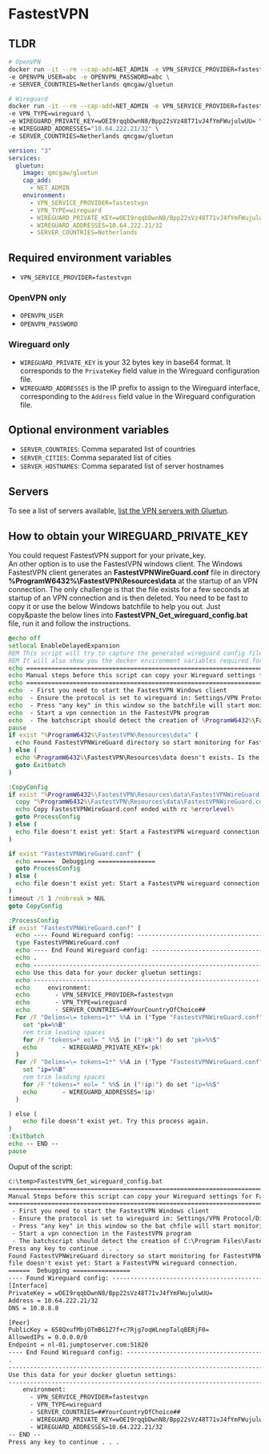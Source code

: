 # FastestVPN

## TLDR

```sh
# OpenVPN
docker run -it --rm --cap-add=NET_ADMIN -e VPN_SERVICE_PROVIDER=fastestvpn \
-e OPENVPN_USER=abc -e OPENVPN_PASSWORD=abc \
-e SERVER_COUNTRIES=Netherlands qmcgaw/gluetun
```

```sh
# Wireguard
docker run -it --rm --cap-add=NET_ADMIN -e VPN_SERVICE_PROVIDER=fastestvpn \
-e VPN_TYPE=wireguard \
-e WIREGUARD_PRIVATE_KEY=wOEI9rqqbDwnN8/Bpp22sVz48T71vJ4fYmFWujulwUU= \
-e WIREGUARD_ADDRESSES="10.64.222.21/32" \
-e SERVER_COUNTRIES=Netherlands qmcgaw/gluetun
```

```yml
version: "3"
services:
  gluetun:
    image: qmcgaw/gluetun
    cap_add:
      - NET_ADMIN
    environment:
      - VPN_SERVICE_PROVIDER=fastestvpn
      - VPN_TYPE=wireguard
      - WIREGUARD_PRIVATE_KEY=wOEI9rqqbDwnN8/Bpp22sVz48T71vJ4fYmFWujulwUU=
      - WIREGUARD_ADDRESSES=10.64.222.21/32
      - SERVER_COUNTRIES=Netherlands
```

## Required environment variables

- `VPN_SERVICE_PROVIDER=fastestvpn`

### OpenVPN only

- `OPENVPN_USER`
- `OPENVPN_PASSWORD`

### Wireguard only

- `WIREGUARD_PRIVATE_KEY` is your 32 bytes key in base64 format. It corresponds to the `PrivateKey` field value in the Wireguard configuration file.
- `WIREGUARD_ADDRESSES` is the IP prefix to assign to the Wireguard interface, corresponding to the `Address` field value in the Wireguard configuration file.

## Optional environment variables

- `SERVER_COUNTRIES`: Comma separated list of countries
- `SERVER_CITIES`: Comma separated list of cities
- `SERVER_HOSTNAMES`: Comma separated list of server hostnames

## Servers

To see a list of servers available, [list the VPN servers with Gluetun](../servers.md#list-of-vpn-servers).

## How to obtain your WIREGUARD_PRIVATE_KEY

You could request FastestVPN support for your private_key.  
An other option is to use the FastestVPN windows client.
The Windows FastestVPN client generates an **FastestVPNWireGuard.conf** file in directory **%ProgramW6432%\FastestVPN\Resources\data** at the startup of an VPN connection.
The only challenge is that the file exists for a few seconds at startup of an VPN connection and is then  deleted. You need to be fast to copy it or use the below Windows batchfile to help you out.
Just copy&paste the below lines into **FastestVPN_Get_wireguard_config.bat** file, run it and follow the instructions.

```cmd
@echo off
setlocal EnableDelayedExpansion
REM This script will try to capture the generated wireguard config file and copy it before it gets deleted again by the window FastestVPN program.
REM It will also show you the docker environment variables required for gluetun.
echo =========================================================================================
echo Manual steps before this script can copy your Wireguard settings for FastestVPN:
echo =========================================================================================
echo  - First you need to start the FastestVPN Windows client
echo  - Ensure the protocol is set to wireguard in: Settings/VPN Protocol/Disable Auto and Select Wireguard
echo  - Press "any key" in this window so the batchfile will start monitoring for: %ProgramW6432%\FastestVPN\Resources\data\FastestVPNWireGuard.conf
echo  - Start a vpn connection in the FastestVPN program
echo  - The batchscript should detect the creation of %ProgramW6432%\FastestVPN\Resources\data\FastestVPNWireGuard.conf and copy it to this script directory
pause
if exist "%ProgramW6432%\FastestVPN\Resources\data" (
  echo Found FastestVPNWireGuard directory so start monitoring for FastestVPNWireGuard.conf .
) else (
  echo %ProgramW6432%\FastestVPN\Resources\data doesn't exists. Is the FasttestVPN Windows client installed?.
  goto Exitbatch
)

:CopyConfig
if exist "%ProgramW6432%\FastestVPN\Resources\data\FastestVPNWireGuard.conf" (
  copy "%ProgramW6432%\FastestVPN\Resources\data\FastestVPNWireGuard.conf" FastestVPNWireGuard.conf
  echo Copy FastestVPNWireGuard.conf ended with rc %errorlevel%
  goto ProcessConfig
) else (
  echo file doesn't exist yet: Start a FastestVPN wireguard connection.
)

if exist "FastestVPNWireGuard.conf" (
  echo ======  Debugging ================
  goto ProcessConfig
) else (
  echo file doesn't exist yet: Start a FastestVPN wireguard connection.
)
timeout /t 1 /nobreak > NUL
goto CopyConfig

:ProcessConfig
if exist "FastestVPNWireGuard.conf" (
  echo ---- Found Wireguard config: ------------------------------------------------------------
  type FastestVPNWireGuard.conf
  echo ---- End Found Wireguard config: --------------------------------------------------------
  echo .
  echo -----------------------------------------------------------------------------------------
  echo Use this data for your docker gluetun settings:
  echo -----------------------------------------------------------------------------------------
  echo     environment:
  echo       - VPN_SERVICE_PROVIDER=fastestvpn
  echo       - VPN_TYPE=wireguard
  echo       - SERVER_COUNTRIES=##YourCountryOfChoice##
  For /F "Delims=\= tokens=1*" %%A in ('Type "FastestVPNWireGuard.conf"^|FIND /I "PrivateKey = "') Do (
    set "pk=%%B"
    rem trim leading spaces
    for /F "tokens=* eol= " %%S in ("!pk!") do set "pk=%%S"
    echo       - WIREGUARD_PRIVATE_KEY=!pk!
  )
  For /F "Delims=\= tokens=1*" %%A in ('Type "FastestVPNWireGuard.conf"^|FIND /I "Address = "') Do (
    set "ip=%%B"
    rem trim leading spaces
    for /F "tokens=* eol= " %%S in ("!ip!") do set "ip=%%S"
    echo       - WIREGUARD_ADDRESSES=!ip!
  )

) else (
    echo file doesn't exist yet. Try this process again.
)
:Exitbatch
echo -- END --
pause
```

Ouput of the script:

```txt
c:\temp>FastestVPN_Get_wireguard_config.bat
=========================================================================================
Manual Steps before this script can copy your Wireguard settings for FastestVPN:
=========================================================================================
 - First you need to start the FastestVPN Windows client
 - Ensure the protocol is set to wireguard in: Settings/VPN Protocol/Disable Auto and Select Wireguard
 - Press "any key" in this window so the bat chfile will start monitoring for: C:\Program Files\FastestVPN\Resources\data\FastestVPNWireGuard.conf
 - Start a vpn connection in the FastestVPN program
 - The batchscript should detect the creation of C:\Program Files\FastestVPN\Resources\data\FastestVPNWireGuard.conf and copy it to this script directory
Press any key to continue . . . 
Found FastestVPNWireGuard directory so start monitoring for FastestVPNWireGuard.conf .
file doesn't exist yet: Start a FastestVPN wireguard connection.
======  Debugging ================
---- Found Wireguard config: ------------------------------------------------------------
[Interface]
PrivateKey = wOEI9rqqbDwnN8/Bpp22sVz48T71vJ4fYmFWujulwUU=
Address = 10.64.222.21/32
DNS = 10.8.8.8

[Peer]
PublicKey = 658QxufMbjOTmB61Z7f+c7Rjg7oqWLnepTalqBERjF0=
AllowedIPs = 0.0.0.0/0
Endpoint = nl-01.jumptoserver.com:51820
---- End Found Wireguard config: --------------------------------------------------------
.
-----------------------------------------------------------------------------------------
Use this data for your docker gluetun settings:
-----------------------------------------------------------------------------------------
    environment:
      - VPN_SERVICE_PROVIDER=fastestvpn
      - VPN_TYPE=wireguard
      - SERVER_COUNTRIES=##YourCountryOfChoice##
      - WIREGUARD_PRIVATE_KEY=wOEI9rqqbDwnN8/Bpp22sVz48T71vJ4fYmFWujulwUU=
      - WIREGUARD_ADDRESSES=10.64.222.21/32
-- END --
Press any key to continue . . . 
```
